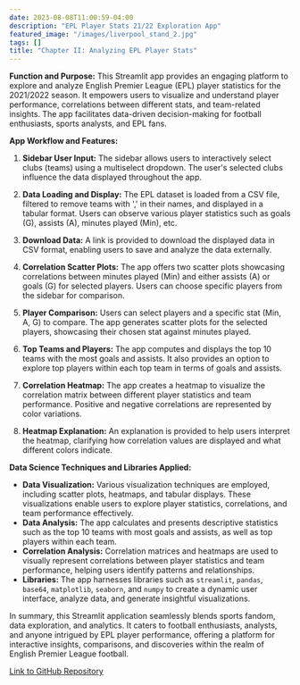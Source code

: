 ```yaml
---
date: 2023-08-08T11:00:59-04:00
description: "EPL Player Stats 21/22 Exploration App"
featured_image: "/images/liverpool_stand_2.jpg"
tags: []
title: "Chapter II: Analyzing EPL Player Stats"
---
```


**Function and Purpose:**
This Streamlit app provides an engaging platform to explore and analyze English Premier League (EPL) player statistics for the 2021/2022 season. It empowers users to visualize and understand player performance, correlations between different stats, and team-related insights. The app facilitates data-driven decision-making for football enthusiasts, sports analysts, and EPL fans.

**App Workflow and Features:**

1. **Sidebar User Input:**
   The sidebar allows users to interactively select clubs (teams) using a multiselect dropdown. The user's selected clubs influence the data displayed throughout the app.

2. **Data Loading and Display:**
   The EPL dataset is loaded from a CSV file, filtered to remove teams with ',' in their names, and displayed in a tabular format. Users can observe various player statistics such as goals (G), assists (A), minutes played (Min), etc.

3. **Download Data:**
   A link is provided to download the displayed data in CSV format, enabling users to save and analyze the data externally.

4. **Correlation Scatter Plots:**
   The app offers two scatter plots showcasing correlations between minutes played (Min) and either assists (A) or goals (G) for selected players. Users can choose specific players from the sidebar for comparison.

5. **Player Comparison:**
   Users can select players and a specific stat (Min, A, G) to compare. The app generates scatter plots for the selected players, showcasing their chosen stat against minutes played.

6. **Top Teams and Players:**
   The app computes and displays the top 10 teams with the most goals and assists. It also provides an option to explore top players within each top team in terms of goals and assists.

7. **Correlation Heatmap:**
   The app creates a heatmap to visualize the correlation matrix between different player statistics and team performance. Positive and negative correlations are represented by color variations.

8. **Heatmap Explanation:**
   An explanation is provided to help users interpret the heatmap, clarifying how correlation values are displayed and what different colors indicate.

**Data Science Techniques and Libraries Applied:**
- **Data Visualization:** Various visualization techniques are employed, including scatter plots, heatmaps, and tabular displays. These visualizations enable users to explore player statistics, correlations, and team performance effectively.
- **Data Analysis:** The app calculates and presents descriptive statistics such as the top 10 teams with most goals and assists, as well as top players within each team.
- **Correlation Analysis:** Correlation matrices and heatmaps are used to visually represent correlations between player statistics and team performance, helping users identify patterns and relationships.
- **Libraries:** The app harnesses libraries such as `streamlit`, `pandas`, `base64`, `matplotlib`, `seaborn`, and `numpy` to create a dynamic user interface, analyze data, and generate insightful visualizations.

In summary, this Streamlit application seamlessly blends sports fandom, data exploration, and analytics. It caters to football enthusiasts, analysts, and anyone intrigued by EPL player performance, offering a platform for interactive insights, comparisons, and discoveries within the realm of English Premier League football.


[Link to GitHub Repository](https://github.com/rudicr/data_science_projects/blob/Data-Science-Projects/EPL_stats_app.py)